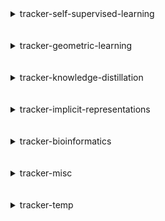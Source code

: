 
<details>
<summary>tracker-self-supervised-learning</summary>
<br>

| Repository Name                                                                         |
|:----------------------------------------------------------------------------------------|
| [Self-Supervised-Learning](https://github.com/SauravMaheshkar/Self-Supervised-Learning) |
| [SSL-Graphs](https://github.com/SauravMaheshkar/SSL-Graphs)                             |

</details>
<br>
<br>

<details>
<summary>tracker-geometric-learning</summary>
<br>

| Repository Name                                                                           |
|:------------------------------------------------------------------------------------------|
| [Graph-Property-Prediction](https://github.com/SauravMaheshkar/Graph-Property-Prediction) |
| [Link-Property-Prediction](https://github.com/SauravMaheshkar/Link-Property-Prediction)   |
| [Node-Property-Prediction](https://github.com/SauravMaheshkar/Node-Property-Prediction)   |
| [SSL-Graphs](https://github.com/SauravMaheshkar/SSL-Graphs)                               |

</details>
<br>
<br>

<details>
<summary>tracker-knowledge-distillation</summary>
<br>

| Repository Name                                                                     |
|:------------------------------------------------------------------------------------|
| [Knowledge-Distillation](https://github.com/SauravMaheshkar/Knowledge-Distillation) |

</details>
<br>
<br>

<details>
<summary>tracker-implicit-representations</summary>
<br>

| Repository Name                                 |
|:------------------------------------------------|
| [NeRF](https://github.com/SauravMaheshkar/NeRF) |

</details>
<br>
<br>

<details>
<summary>tracker-bioinformatics</summary>
<br>

| Repository Name                                                                         |
|:----------------------------------------------------------------------------------------|
| [Radiology-Classification](https://github.com/SauravMaheshkar/Radiology-Classification) |

</details>
<br>
<br>

<details>
<summary>tracker-misc</summary>
<br>

| Repository Name                                                                           |
|:------------------------------------------------------------------------------------------|
| [dotfiles](https://github.com/SauravMaheshkar/dotfiles)                                   |
| [mancityfc](https://github.com/SauravMaheshkar/mancityfc)                                 |
| [python-template](https://github.com/SauravMaheshkar/python-template)                     |
| [SauravMaheshkar](https://github.com/SauravMaheshkar/SauravMaheshkar)                     |
| [sauravmaheshkar.github.io](https://github.com/SauravMaheshkar/sauravmaheshkar.github.io) |

</details>
<br>
<br>

<details>
<summary>tracker-temp</summary>
<br>

| Repository Name                                           |
|:----------------------------------------------------------|
| [diffusers](https://github.com/SauravMaheshkar/diffusers) |
| [docker-py](https://github.com/SauravMaheshkar/docker-py) |
| [flax](https://github.com/SauravMaheshkar/flax)           |
| [MONAI](https://github.com/SauravMaheshkar/MONAI)         |
| [rich](https://github.com/SauravMaheshkar/rich)           |
| [tensorly](https://github.com/SauravMaheshkar/tensorly)   |

</details>
<br>
<br>
